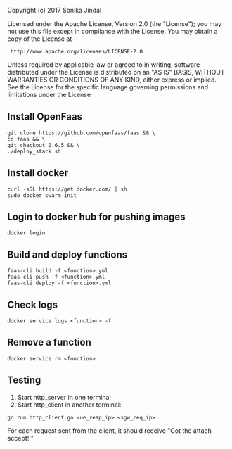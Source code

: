 Copyright (c) 2017 Sonika Jindal
  
Licensed under the Apache License, Version 2.0 (the "License");
you may not use this file except in compliance with the License.
You may obtain a copy of the License at

     http://www.apache.org/licenses/LICENSE-2.0

Unless required by applicable law or agreed to in writing, software
distributed under the License is distributed on an "AS IS" BASIS,
WITHOUT WARRANTIES OR CONDITIONS OF ANY KIND, either express or implied.
See the License for the specific language governing permissions and
limitations under the License


## Install OpenFaas
```
git clone https://github.com/openfaas/faas && \
cd faas && \
git checkout 0.6.5 && \
./deploy_stack.sh
```

## Install docker
```
curl -sSL https://get.docker.com/ | sh
sudo docker swarm init
```
## Login to docker hub for pushing images
```
docker login
```

## Build and deploy functions
```
faas-cli build -f <function>.yml
faas-cli push -f <function>.yml
faas-cli deploy -f <function>.yml
```

## Check logs
```
docker service logs <function> -f
```

## Remove a function
```
docker service rm <function>
```

## Testing
1. Start http_server in one terminal
2. Start http_client in another terminal: 
```
go run http_client.go <ue_resp_ip> <sgw_req_ip>
```

For each request sent from the client, it should receive "Got the attach accept!!"
